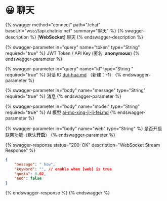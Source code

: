 # 😀 聊天



{% swagger method="connect" path="/chat" baseUrl="wss://api.chatnio.net" summary="聊天" %}
{% swagger-description %}
\[**WebSocket**] 聊天
{% endswagger-description %}

{% swagger-parameter in="query" name="token" type="String" required="true" %}
JWT Token / API Key (匿名: **anonymous**)
{% endswagger-parameter %}

{% swagger-parameter in="query" name="id" type="String " required="true" %}
对话 ID [dui-hua.md](dui-hua.md "mention") （新建：**-1**）
{% endswagger-parameter %}

{% swagger-parameter in="body" name="message" type="String" required="true" %}
消息
{% endswagger-parameter %}

{% swagger-parameter in="body" name="model" type="String" required="true" %}
AI 模型 [ai-mo-xing-ji-ji-fei.md](../../ai-mo-xing-ji-ji-fei.md "mention")
{% endswagger-parameter %}

{% swagger-parameter in="body" name="web" type="String" %}
是否开启联网功能（默认**开启**）
{% endswagger-parameter %}

{% swagger-response status="200: OK" description="WebSocket Stream Response" %}
```json
{
    "message": " how",
    "keyword": "", // enable when [web] is true
    "quota": 0.02,
    "end": false
}
```
{% endswagger-response %}
{% endswagger %}
